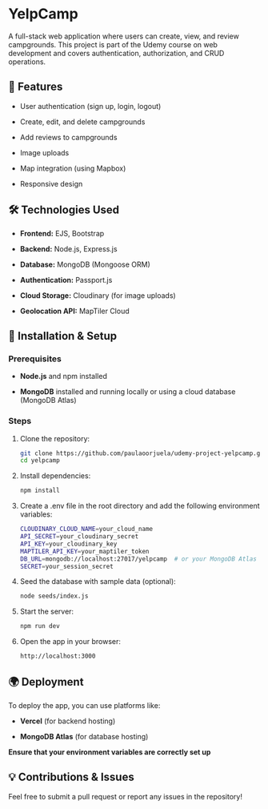 # YelpCamp

A full-stack web application where users can create, view, and review campgrounds. This project is part of the Udemy course on web development and covers authentication, authorization, and CRUD operations.

## 🚀 Features

- User authentication (sign up, login, logout)

- Create, edit, and delete campgrounds

- Add reviews to campgrounds

- Image uploads

- Map integration (using Mapbox)

- Responsive design

## 🛠 Technologies Used

- **Frontend:** EJS, Bootstrap

- **Backend:** Node.js, Express.js

- **Database:** MongoDB (Mongoose ORM)

- **Authentication:** Passport.js

- **Cloud Storage:** Cloudinary (for image uploads)

- **Geolocation API:** MapTiler Cloud

## 📌 Installation & Setup

### Prerequisites

- **Node.js** and npm installed

- **MongoDB** installed and running locally or using a cloud database (MongoDB Atlas)

### Steps

1. Clone the repository:
    ```bash
    git clone https://github.com/paulaoorjuela/udemy-project-yelpcamp.git
    cd yelpcamp

2. Install dependencies:
    ```bash
    npm install

3. Create a .env file in the root directory and add the following environment variables:
    ```bash
    CLOUDINARY_CLOUD_NAME=your_cloud_name
    API_SECRET=your_cloudinary_secret
    API_KEY=your_cloudinary_key
    MAPTILER_API_KEY=your_maptiler_token
    DB_URL=mongodb://localhost:27017/yelpcamp  # or your MongoDB Atlas connection string
    SECRET=your_session_secret

4. Seed the database with sample data (optional):
    ```bash
    node seeds/index.js

5. Start the server:
    ```bash
    npm run dev

6. Open the app in your browser:
    ```bash
    http://localhost:3000

## 🌍 Deployment

To deploy the app, you can use platforms like:

- **Vercel** (for backend hosting)

- **MongoDB Atlas** (for database hosting)

**Ensure that your environment variables are correctly set up**

## 💡 Contributions & Issues
Feel free to submit a pull request or report any issues in the repository!